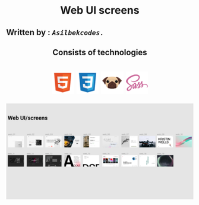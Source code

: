 <h1 align="center">Web UI screens</h1>

## Written by : ___`Asilbekcodes.`___

<h2 align="center">Consists of technologies</h2>

<h1 align="center"> 
 <img src="./imges/readme-img/file_type_html_icon_130541.png" width="60" title="HTML5" alt="html5" >
 <img src="./imges/readme-img/file_type_css_icon_130661.png" width="60" title="Css" alt="Css">
 <img src="./imges/readme-img/file_type_pug_icon_130225.png" width="60" title="pug" alt="pug">
 <img src="./imges/readme-img/sass_original_logo_icon_146350.png" width="60" title="Sass/scss" alt="sass">
</h1>

<img src="./imges/readme-img/web-skren.png">